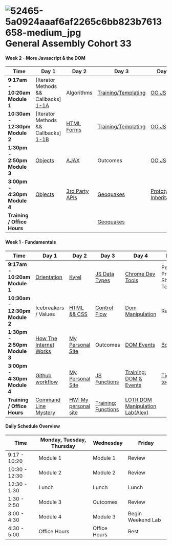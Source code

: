 # ![52465-5a0924aaaf6af2265c6bb823b7613658-medium_jpg](https://cloud.githubusercontent.com/assets/4304660/19450445/49d69bc8-945e-11e6-8bb8-3a3fb531aaed.jpg)General Assembly Cohort 33

#### Week 2 - More Javascript & the DOM

 Time | Day 1 |                     Day 2                                       | Day 3                                                         | Day 4                                                | Day  5                                    |
----- | -------- | --------------------------------                         | ------------------------------------                  | ------------------------------------     | ---------------------------------------   |
 **9:17am - 10:20am Module 1** | [Iterator Methods && Callbacks] [1-1A]| Algorithms | [Training/Templating][1-3A] | [OO JS][1-4A]  | Review
 **10:30am - 12:30pm Module 2** |[Iterator Methods && Callbacks] [1-1B]  |  [HTML Forms][1-2B] | [Training/Templating][1-3B]    | [OO JS][1-4B]  | Review
 **1:30pm - 2:50pm Module 3** | [Objects][1-1C]  |  [AJAX][1-2C] |   Outcomes | [OO JS][1-4C] | [Project 0 Intro][1-5C]
**3:00pm - 4:30pm Module 4** | [Objects][1-1D]  | [3rd Party APIs][1-2D]  | [Geoquakes][1-3D]  | [Prototypal Inheritance][1-4D] |   [Project 0][1-5D]
**Training / Office Hours**  |  |  | [Geoquakes][1-3E]   |   | [Project 0][1-5E]

[1-1A]: https://github.com/sf-wdi-31/
[1-1B]: https://github.com/sf-wdi-31/
[1-1C]: https://github.com/sf-wdi-31/
[1-1D]: https://github.com/sf-wdi-31/
[1-1E]: https://github.com/sf-wdi-31/

[1-2A]: https://github.com/sf-wdi-31/
[1-2B]: https://github.com/sf-wdi-31/
[1-2C]: https://github.com/sf-wdi-31/
[1-2D]: https://github.com/sf-wdi-31/
[1-2E]: https://github.com/sf-wdi-31/

[1-3A]: https://github.com/sf-wdi-31/
[1-3B]: https://github.com/sf-wdi-31/
[1-3C]: https://github.com/sf-wdi-31/
[1-3D]: https://github.com/sf-wdi-31/
[1-3E]: https://github.com/sf-wdi-31/

[1-4A]: https://github.com/sf-wdi-31/
[1-4B]: https://github.com/sf-wdi-31/
[1-4C]: https://github.com/sf-wdi-31/
[1-4D]: https://github.com/sf-wdi-31/
[1-4E]: https://github.com/sf-wdi-31/

[1-5A]: https://github.com/sf-wdi-31/
[1-5B]: https://github.com/sf-wdi-31/
[1-5C]: https://github.com/sf-wdi-31/
[1-5D]: https://github.com/sf-wdi-31/
[1-5E]: https://github.com/sf-wdi-31/

#### Week 1 - Fundamentals

 Time | Day 1 |                     Day 2                                       | Day 3                                                         | Day 4                                                | Day  5                                    |
----- | -------- | --------------------------------                         | ------------------------------------                  | ------------------------------------     | ---------------------------------------   |
 **9:17am - 10:20am Module 1** | [Orientation][1-1A]|  [Kyrel][1-2A]                 |  [JS Data Types][1-3A]    | [Chrome Dev Tools][1-4A]  | Personal Project Show & Tell
 **10:30am - 12:30pm Module 2** | Icebreakers / Values |   [HTML && CSS][1-2B]               |  [Control Flow][1-2B]  |  [Dom Manipulation][1-3B] | Review 
 **1:30pm - 2:50pm Module 3** | [How The Internet Works][1-1C]  |  [My Personal Site][1-2C]  |   Outcomes | [DOM Events][1-4C] | [Bootstrap][1-5C]
**3:00pm - 4:30pm Module 4** | [Github workflow][1-1D] | [My Personal Site][1-2D]  |   [JS Functions][1-3D] |  [Training: DOM & Events][1-4D] | [Tic tac toe][1-5D]   
**Training / Office Hours**                | [Command Line Mystery][1-1E] | [HW: My personal site][1-2E] |  [Training: Functions][1-3E]  | [LOTR DOM Manipulation Lab(Alex)][1-4E]  | 

[1-1A]: https://github.com/sf-wdi-31/schedule-33/orientation-deck.pdf "Orientation Deck"
[1-1C]: https://github.com/sf-wdi-31/how-the-internet-works "How the Internet Works"
[1-1D]: https://github.com/sf-wdi-31/git-github "Git and GitHub"
[1-1E]: https://github.com/sf-wdi-31/clmystery "Command Line Mystery"

[1-2A]: https://github.com/sf-wdi-31/kyrel "Kyrel"
[1-2B]: https://github.com/sf-wdi-31/html-css-review "HTML && CSS"
[1-2C]: https://github.com/sf-wdi-31/personal-portfolio "Personal Portfolio"
[1-2D]: https://github.com/sf-wdi-31/personal-portfolio "Personal Portfolio"
[1-2E]: https://github.com/sf-wdi-31/personal-portfolio "Personal Portfolio"

[1-3A]: https://github.com/sf-wdi-31/js-data-types "JS Data Types"
[1-3B]: https://github.com/sf-wdi-31/js-control-flow "Control FLow"
[1-3D]: https://github.com/sf-wdi-31/js-functions "Functions"
[1-3E]: https://github.com/sf-wdi-31/


[1-4A]: https://github.com/sf-wdi-31/chrome-dev-tools-and-debugger "Debugging with Chrome Dev Tools"
[1-4B]: https://github.com/sf-wdi-31/
[1-4C]: https://github.com/sf-wdi-31/
[1-4D]: https://github.com/sf-wdi-31/
[1-4E]: https://github.com/sf-wdi-31/

[1-5A]: https://github.com/sf-wdi-31/
[1-5B]: https://github.com/sf-wdi-31/
[1-5C]: https://github.com/sf-wdi-31/
[1-5D]: https://github.com/sf-wdi-31/
[1-5E]: https://github.com/sf-wdi-31/


#### Daily Schedule Overview

Time | Monday, Tuesday, Thursday  | Wednesday | Friday
----- | ------------------ | ----- | ----
9:17 - 10:20  | Module 1   | Module 1     | Review
10:30 - 12:30| Module 2   | Module 2     | Review
12:30 - 1:30 | Lunch         | Lunch          | Lunch
1:30 - 2:50 | Module 3      | Outcomes   | Review
3:00 - 4:30 | Module 4      | Module 3     | Begin Weekend Lab
4:30 - 5:00 | Office Hours   | Office Hours | Rest
